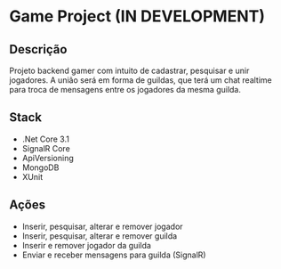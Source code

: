 # Game Project (IN DEVELOPMENT)

## Descrição

Projeto backend gamer com intuito de cadastrar, pesquisar e unir jogadores.
A união será em forma de guildas, que terá um chat realtime para troca de mensagens entre os jogadores da mesma guilda.

## Stack
- .Net Core 3.1
- SignalR Core
- ApiVersioning
- MongoDB
- XUnit

## Ações
- Inserir, pesquisar, alterar e remover jogador
- Inserir, pesquisar, alterar e remover guilda
- Inserir e remover jogador da guilda
- Enviar e receber mensagens para guilda (SignalR)